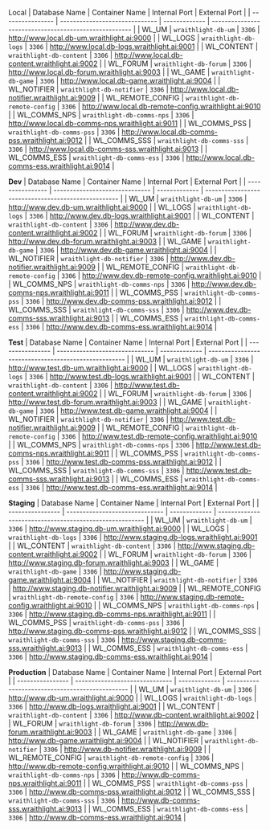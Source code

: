 Local
| Database Name    | Container Name                 | Internal Port | External Port                                         |
| ---------------- | ------------------------------ | ------------- | ----------------------------------------------------- |
| WL_UM            | `wraithlight-db-um`            | `3306`        | http://www.local.db-um.wraithlight.ai:9000            |
| WL_LOGS          | `wraithlight-db-logs`          | `3306`        | http://www.local.db-logs.wraithlight.ai:9001          |
| WL_CONTENT       | `wraithlight-db-content`       | `3306`        | http://www.local.db-content.wraithlight.ai:9002       |
| WL_FORUM         | `wraithlight-db-forum`         | `3306`        | http://www.local.db-forum.wraithlight.ai:9003         |
| WL_GAME          | `wraithlight-db-game`          | `3306`        | http://www.local.db-game.wraithlight.ai:9004          |
| WL_NOTIFIER      | `wraithlight-db-notifier`      | `3306`        | http://www.local.db-notifier.wraithlight.ai:9009      |
| WL_REMOTE_CONFIG | `wraithlight-db-remote-config` | `3306`        | http://www.local.db-remote-config.wraithlight.ai:9010 |
| WL_COMMS_NPS     | `wraithlight-db-comms-nps`     | `3306`        | http://www.local.db-comms-nps.wraithlight.ai:9011     |
| WL_COMMS_PSS     | `wraithlight-db-comms-pss`     | `3306`        | http://www.local.db-comms-pss.wraithlight.ai:9012     |
| WL_COMMS_SSS     | `wraithlight-db-comms-sss`     | `3306`        | http://www.local.db-comms-sss.wraithlight.ai:9013     |
| WL_COMMS_ESS     | `wraithlight-db-comms-ess`     | `3306`        | http://www.local.db-comms-ess.wraithlight.ai:9014     |


**Dev**
| Database Name    | Container Name                 | Internal Port | External Port                                       |
| ---------------- | ------------------------------ | ------------- | --------------------------------------------------- |
| WL_UM            | `wraithlight-db-um`            | `3306`        | http://www.dev.db-um.wraithlight.ai:9000            |
| WL_LOGS          | `wraithlight-db-logs`          | `3306`        | http://www.dev.db-logs.wraithlight.ai:9001          |
| WL_CONTENT       | `wraithlight-db-content`       | `3306`        | http://www.dev.db-content.wraithlight.ai:9002       |
| WL_FORUM         | `wraithlight-db-forum`         | `3306`        | http://www.dev.db-forum.wraithlight.ai:9003         |
| WL_GAME          | `wraithlight-db-game`          | `3306`        | http://www.dev.db-game.wraithlight.ai:9004          |
| WL_NOTIFIER      | `wraithlight-db-notifier`      | `3306`        | http://www.dev.db-notifier.wraithlight.ai:9009      |
| WL_REMOTE_CONFIG | `wraithlight-db-remote-config` | `3306`        | http://www.dev.db-remote-config.wraithlight.ai:9010 |
| WL_COMMS_NPS     | `wraithlight-db-comms-nps`     | `3306`        | http://www.dev.db-comms-nps.wraithlight.ai:9011     |
| WL_COMMS_PSS     | `wraithlight-db-comms-pss`     | `3306`        | http://www.dev.db-comms-pss.wraithlight.ai:9012     |
| WL_COMMS_SSS     | `wraithlight-db-comms-sss`     | `3306`        | http://www.dev.db-comms-sss.wraithlight.ai:9013     |
| WL_COMMS_ESS     | `wraithlight-db-comms-ess`     | `3306`        | http://www.dev.db-comms-ess.wraithlight.ai:9014     |


**Test**
| Database Name    | Container Name                 | Internal Port | External Port                                        |
| ---------------- | ------------------------------ | ------------- | ---------------------------------------------------- |
| WL_UM            | `wraithlight-db-um`            | `3306`        | http://www.test.db-um.wraithlight.ai:9000            |
| WL_LOGS          | `wraithlight-db-logs`          | `3306`        | http://www.test.db-logs.wraithlight.ai:9001          |
| WL_CONTENT       | `wraithlight-db-content`       | `3306`        | http://www.test.db-content.wraithlight.ai:9002       |
| WL_FORUM         | `wraithlight-db-forum`         | `3306`        | http://www.test.db-forum.wraithlight.ai:9003         |
| WL_GAME          | `wraithlight-db-game`          | `3306`        | http://www.test.db-game.wraithlight.ai:9004          |
| WL_NOTIFIER      | `wraithlight-db-notifier`      | `3306`        | http://www.test.db-notifier.wraithlight.ai:9009      |
| WL_REMOTE_CONFIG | `wraithlight-db-remote-config` | `3306`        | http://www.test.db-remote-config.wraithlight.ai:9010 |
| WL_COMMS_NPS     | `wraithlight-db-comms-nps`     | `3306`        | http://www.test.db-comms-nps.wraithlight.ai:9011     |
| WL_COMMS_PSS     | `wraithlight-db-comms-pss`     | `3306`        | http://www.test.db-comms-pss.wraithlight.ai:9012     |
| WL_COMMS_SSS     | `wraithlight-db-comms-sss`     | `3306`        | http://www.test.db-comms-sss.wraithlight.ai:9013     |
| WL_COMMS_ESS     | `wraithlight-db-comms-ess`     | `3306`        | http://www.test.db-comms-ess.wraithlight.ai:9014     |


**Staging**
| Database Name    | Container Name                 | Internal Port | External Port                                           |
| ---------------- | ------------------------------ | ------------- | ------------------------------------------------------- |
| WL_UM            | `wraithlight-db-um`            | `3306`        | http://www.staging.db-um.wraithlight.ai:9000            |
| WL_LOGS          | `wraithlight-db-logs`          | `3306`        | http://www.staging.db-logs.wraithlight.ai:9001          |
| WL_CONTENT       | `wraithlight-db-content`       | `3306`        | http://www.staging.db-content.wraithlight.ai:9002       |
| WL_FORUM         | `wraithlight-db-forum`         | `3306`        | http://www.staging.db-forum.wraithlight.ai:9003         |
| WL_GAME          | `wraithlight-db-game`          | `3306`        | http://www.staging.db-game.wraithlight.ai:9004          |
| WL_NOTIFIER      | `wraithlight-db-notifier`      | `3306`        | http://www.staging.db-notifier.wraithlight.ai:9009      |
| WL_REMOTE_CONFIG | `wraithlight-db-remote-config` | `3306`        | http://www.staging.db-remote-config.wraithlight.ai:9010 |
| WL_COMMS_NPS     | `wraithlight-db-comms-nps`     | `3306`        | http://www.staging.db-comms-nps.wraithlight.ai:9011     |
| WL_COMMS_PSS     | `wraithlight-db-comms-pss`     | `3306`        | http://www.staging.db-comms-pss.wraithlight.ai:9012     |
| WL_COMMS_SSS     | `wraithlight-db-comms-sss`     | `3306`        | http://www.staging.db-comms-sss.wraithlight.ai:9013     |
| WL_COMMS_ESS     | `wraithlight-db-comms-ess`     | `3306`        | http://www.staging.db-comms-ess.wraithlight.ai:9014     |


**Production**
| Database Name    | Container Name                 | Internal Port | External Port                                   |
| ---------------- | ------------------------------ | ------------- | ----------------------------------------------- |
| WL_UM            | `wraithlight-db-um`            | `3306`        | http://www.db-um.wraithlight.ai:9000            |
| WL_LOGS          | `wraithlight-db-logs`          | `3306`        | http://www.db-logs.wraithlight.ai:9001          |
| WL_CONTENT       | `wraithlight-db-content`       | `3306`        | http://www.db-content.wraithlight.ai:9002       |
| WL_FORUM         | `wraithlight-db-forum`         | `3306`        | http://www.db-forum.wraithlight.ai:9003         |
| WL_GAME          | `wraithlight-db-game`          | `3306`        | http://www.db-game.wraithlight.ai:9004          |
| WL_NOTIFIER      | `wraithlight-db-notifier`      | `3306`        | http://www.db-notifier.wraithlight.ai:9009      |
| WL_REMOTE_CONFIG | `wraithlight-db-remote-config` | `3306`        | http://www.db-remote-config.wraithlight.ai:9010 |
| WL_COMMS_NPS     | `wraithlight-db-comms-nps`     | `3306`        | http://www.db-comms-nps.wraithlight.ai:9011     |
| WL_COMMS_PSS     | `wraithlight-db-comms-pss`     | `3306`        | http://www.db-comms-pss.wraithlight.ai:9012     |
| WL_COMMS_SSS     | `wraithlight-db-comms-sss`     | `3306`        | http://www.db-comms-sss.wraithlight.ai:9013     |
| WL_COMMS_ESS     | `wraithlight-db-comms-ess`     | `3306`        | http://www.db-comms-ess.wraithlight.ai:9014     |
